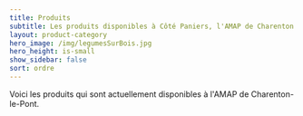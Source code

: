 ```yaml
---
title: Produits
subtitle: Les produits disponibles à Côté Paniers, l'AMAP de Charenton.
layout: product-category
hero_image: /img/legumesSurBois.jpg
hero_height: is-small
show_sidebar: false
sort: ordre
---
```


Voici les produits qui sont actuellement disponibles à l'AMAP de Charenton-le-Pont.

